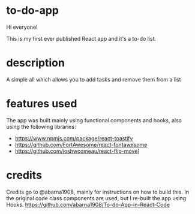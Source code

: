 # to-do-app
Hi everyone!

This is my first ever published React app and it's a to-do list. 

# description
A simple all which allows you to add tasks and remove them from a list

# features used
The app was built mainly using functional components and hooks, also using the following libraries:
- https://www.npmjs.com/package/react-toastify
- https://github.com/FortAwesome/react-fontawesome
- https://github.com/joshwcomeau/react-flip-move]

# credits
Credits go to @abarna1908, mainly for instructions on how to build this. In the original code class components are used, but I re-built the app using Hooks.
https://github.com/abarna1908/To-do-App-in-React-Code
